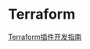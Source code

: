 # Terraform #

[Terraform插件开发指南](https://www.terraform.io/docs/extend/writing-custom-providers.html)